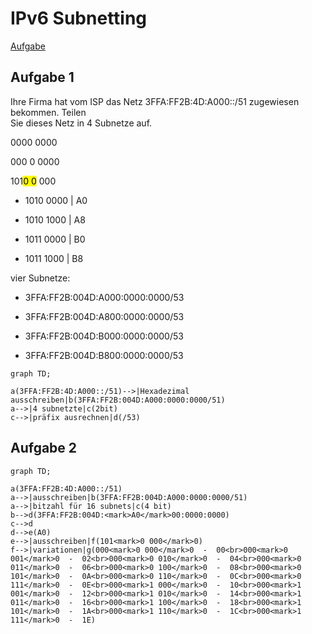 # IPv6 Subnetting

[Aufgabe](https://bkes-hamm.de/iserv/fs/file/local/Groups/Klasse%20ITB2/FRA/EVP-LF9%20-%20Netzwerke%20und%20Dienste%20bereitstellen/LS%209.1%20-%20Routing/IPv6-Subnetting%20-%20AB1.pdf)

## Aufgabe 1

Ihre Firma hat vom ISP das Netz 3FFA:FF2B:4D:A000::/51 zugewiesen bekommen. Teilen  
Sie dieses Netz in 4 Subnetze auf.

0000 0000

000 0 0000

101<mark>0 0</mark> 000

- 1010 0000 | A0

- 1010 1000 | A8

- 1011 0000 | B0

- 1011 1000 | B8

vier Subnetze:

- 3FFA:FF2B:004D:A000:0000:0000/53

- 3FFA:FF2B:004D:A800:0000:0000/53

- 3FFA:FF2B:004D:B000:0000:0000/53

- 3FFA:FF2B:004D:B800:0000:0000/53

```mermaid
graph TD;

a(3FFA:FF2B:4D:A000::/51)-->|Hexadezimal ausschreiben|b(3FFA:FF2B:004D:A000:0000:0000/51)
a-->|4 subnetzte|c(2bit)
c-->|präfix ausrechnen|d(/53)
```

## Aufgabe 2

```mermaid
graph TD;

a(3FFA:FF2B:4D:A000::/51)
a-->|ausschreiben|b(3FFA:FF2B:004D:A000:0000:0000/51)
a-->|bitzahl für 16 subnets|c(4 bit)
b-->d(3FFA:FF2B:004D:<mark>A0</mark>00:0000:0000)
c-->d
d-->e(A0)
e-->|ausschreiben|f(101<mark>0 000</mark>0)
f-->|variationen|g(000<mark>0 000</mark>0  -  00<br>000<mark>0 001</mark>0  -  02<br>000<mark>0 010</mark>0  -  04<br>000<mark>0 011</mark>0  -  06<br>000<mark>0 100</mark>0  -  08<br>000<mark>0 101</mark>0  -  0A<br>000<mark>0 110</mark>0  -  0C<br>000<mark>0 111</mark>0  -  0E<br>000<mark>1 000</mark>0  -  10<br>000<mark>1 001</mark>0  -  12<br>000<mark>1 010</mark>0  -  14<br>000<mark>1 011</mark>0  -  16<br>000<mark>1 100</mark>0  -  18<br>000<mark>1 101</mark>0  -  1A<br>000<mark>1 110</mark>0  -  1C<br>000<mark>1 111</mark>0  -  1E)
```
